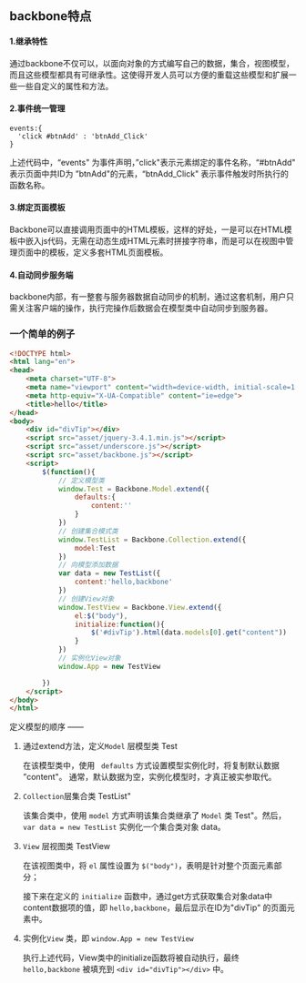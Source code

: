## backbone特点

#### 1.继承特性

通过backbone不仅可以，以面向对象的方式编写自己的数据，集合，视图模型，而且这些模型都具有可继承性。这使得开发人员可以方便的重载这些模型和扩展一些一些自定义的属性和方法。

#### 2.事件统一管理

```
events:{
  'click #btnAdd' : 'btnAdd_Click'
}
```

上述代码中，“events" 为事件声明，”click"表示元素绑定的事件名称，“#btnAdd" 表示页面中共ID为 ”btnAdd"的元素，“btnAdd_Click" 表示事件触发时所执行的函数名称。

#### 3.绑定页面模板

Backbone可以直接调用页面中的HTML模板，这样的好处，一是可以在HTML模板中嵌入js代码，无需在动态生成HTML元素时拼接字符串，而是可以在视图中管理页面中的模板，定义多套HTML页面模板。

#### 4.自动同步服务端

backbone内部，有一整套与服务器数据自动同步的机制，通过这套机制，用户只需关注客户端的操作，执行完操作后数据会在模型类中自动同步到服务器。

### 一个简单的例子

```html
<!DOCTYPE html>
<html lang="en">
<head>
    <meta charset="UTF-8">
    <meta name="viewport" content="width=device-width, initial-scale=1.0">
    <meta http-equiv="X-UA-Compatible" content="ie=edge">
    <title>hello</title>
</head>
<body>
    <div id="divTip"></div>
    <script src="asset/jquery-3.4.1.min.js"></script>
    <script src="asset/underscore.js"></script>
    <script src="asset/backbone.js"></script>
    <script>
        $(function(){
            // 定义模型类
            window.Test = Backbone.Model.extend({
                defaults:{
                    content:''
                }
            })
            // 创建集合模式类
            window.TestList = Backbone.Collection.extend({
                model:Test
            })
            // 向模型添加数据
            var data = new TestList({
                content:'hello,backbone'
            })
            // 创建View对象
            window.TestView = Backbone.View.extend({
                el:$("body"),
                initialize:function(){
                    $('#divTip').html(data.models[0].get("content"))
                }
            })
            // 实例化View对象
            window.App = new TestView

        })
    </script>
</body>
</html>
```

定义模型的顺序 —— 

1. 通过extend方法，定义`Model` 层模型类 Test

   在该模型类中，使用 ` defaults` 方式设置模型实例化时，将复制默认数据 ”content"。 通常，默认数据为空，实例化模型时，才真正被实参取代。

2. `Collection`层集合类 TestList"

   该集合类中，使用 `model` 方式声明该集合类继承了 `Model` 类 Test"。然后，`var data = new TestList` 实例化一个集合类对象 data。

3. `View` 层视图类 TestView

   在该视图类中，将 `el` 属性设置为 `$("body")`，表明是针对整个页面元素部分；

   接下来在定义的 `initialize` 函数中，通过get方式获取集合对象data中content数据项的值，即 `hello,backbone`，最后显示在ID为"divTip" 的页面元素中。

4. 实例化`View` 类，即 `window.App = new TestView` 

   执行上述代码，View类中的initialize函数将被自动执行，最终 `hello,backbone` 被填充到 `<div id="divTip"></div>` 中。